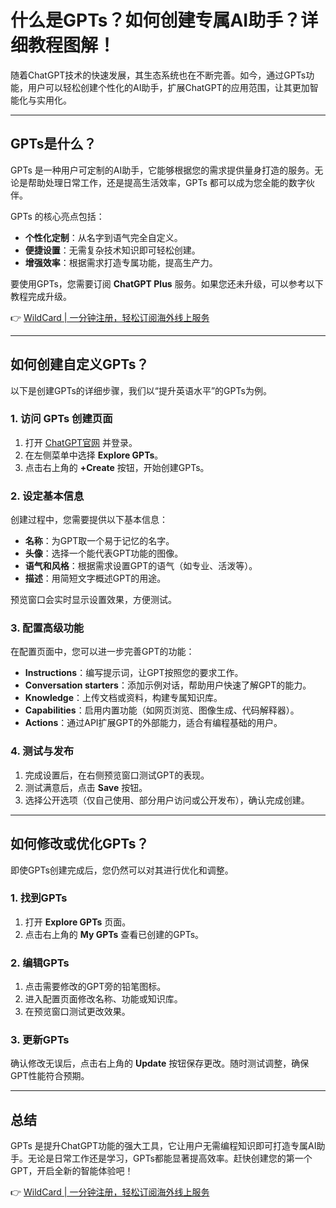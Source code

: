 # 什么是GPTs？如何创建专属AI助手？详细教程图解！

随着ChatGPT技术的快速发展，其生态系统也在不断完善。如今，通过GPTs功能，用户可以轻松创建个性化的AI助手，扩展ChatGPT的应用范围，让其更加智能化与实用化。

---

## GPTs是什么？

GPTs 是一种用户可定制的AI助手，它能够根据您的需求提供量身打造的服务。无论是帮助处理日常工作，还是提高生活效率，GPTs 都可以成为您全能的数字伙伴。

GPTs 的核心亮点包括：
- **个性化定制**：从名字到语气完全自定义。
- **便捷设置**：无需复杂技术知识即可轻松创建。
- **增强效率**：根据需求打造专属功能，提高生产力。

要使用GPTs，您需要订阅 **ChatGPT Plus** 服务。如果您还未升级，可以参考以下教程完成升级。

👉 [WildCard | 一分钟注册，轻松订阅海外线上服务](https://bit.ly/bewildcard)

---

## 如何创建自定义GPTs？

以下是创建GPTs的详细步骤，我们以“提升英语水平”的GPTs为例。

### 1. 访问 GPTs 创建页面
1. 打开 [ChatGPT官网](https://chat.openai.com) 并登录。
2. 在左侧菜单中选择 **Explore GPTs**。
3. 点击右上角的 **+Create** 按钮，开始创建GPTs。

### 2. 设定基本信息
创建过程中，您需要提供以下基本信息：
- **名称**：为GPT取一个易于记忆的名字。
- **头像**：选择一个能代表GPT功能的图像。
- **语气和风格**：根据需求设置GPT的语气（如专业、活泼等）。
- **描述**：用简短文字概述GPT的用途。

预览窗口会实时显示设置效果，方便测试。

### 3. 配置高级功能
在配置页面中，您可以进一步完善GPT的功能：
- **Instructions**：编写提示词，让GPT按照您的要求工作。
- **Conversation starters**：添加示例对话，帮助用户快速了解GPT的能力。
- **Knowledge**：上传文档或资料，构建专属知识库。
- **Capabilities**：启用内置功能（如网页浏览、图像生成、代码解释器）。
- **Actions**：通过API扩展GPT的外部能力，适合有编程基础的用户。

### 4. 测试与发布
1. 完成设置后，在右侧预览窗口测试GPT的表现。
2. 测试满意后，点击 **Save** 按钮。
3. 选择公开选项（仅自己使用、部分用户访问或公开发布），确认完成创建。

---

## 如何修改或优化GPTs？

即使GPTs创建完成后，您仍然可以对其进行优化和调整。

### 1. 找到GPTs
1. 打开 **Explore GPTs** 页面。
2. 点击右上角的 **My GPTs** 查看已创建的GPTs。

### 2. 编辑GPTs
1. 点击需要修改的GPT旁的铅笔图标。
2. 进入配置页面修改名称、功能或知识库。
3. 在预览窗口测试更改效果。

### 3. 更新GPTs
确认修改无误后，点击右上角的 **Update** 按钮保存更改。随时测试调整，确保GPT性能符合预期。

---

## 总结

GPTs 是提升ChatGPT功能的强大工具，它让用户无需编程知识即可打造专属AI助手。无论是日常工作还是学习，GPTs都能显著提高效率。赶快创建您的第一个GPT，开启全新的智能体验吧！

👉 [WildCard | 一分钟注册，轻松订阅海外线上服务](https://bit.ly/bewildcard)
